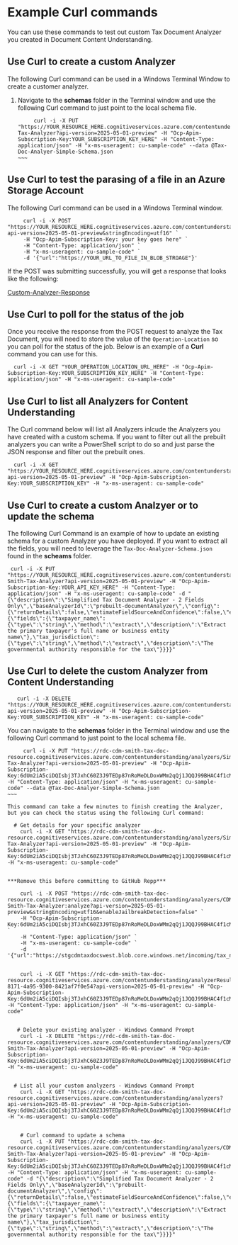 # Example Curl commands
You can use these commands to test out custom Tax Document Analyzer you created in Document Content Understanding.

## Use Curl to create a custom Analyzer
The following Curl command can be used in a Windows Terminal Window to create a customer analyzer.

1. Navigate to the **schemas** folder in the Terminal window and use the following Curl command to just point to the local schema file.

   ```
        curl -i -X PUT "https://YOUR_RESOURCE_HERE.cognitiveservices.azure.com/contentunderstanding/analyzers/Simple-Tax-Analyzer?api-version=2025-05-01-preview" -H "Ocp-Apim-Subscription-Key:YOUR_SUBSCRIPTION_KEY_HERE" -H "Content-Type: application/json" -H "x-ms-useragent: cu-sample-code" --data @Tax-Doc-Analyer-Simple-Schema.json
   ~~~
   ```

## Use Curl to test the parasing of a file in an Azure Storage Account
The following Curl command can be used in a Windows Terminal window.

   ```
        curl -i -X POST "https://YOUR_RESOURCE_HERE.cognitiveservices.azure.com/contentunderstanding/analyzers/YOUR_ANALYZER_KEY_HERE:analyze?api-version=2025-05-01-preview&stringEncoding=utf16" `
        -H "Ocp-Apim-Subscription-Key: your key goes here" `
        -H "Content-Type: application/json" `
        -H "x-ms-useragent: cu-sample-code" `
        -d '{"url":"https://YOUR_URL_TO_FILE_IN_BLOB_STROAGE"}'
   ```

   If the POST was submitting successfully, you will get a response that looks like the following:

   [Custom-Analyzer-Response](../../images/custom-analyzer-response.jpg)

## Use Curl to poll for the status of the job
Once you receive the response from the POST request to analyze the Tax Document, you will need to store the value of the `Operation-Location` so you can poll for the status of the job.  Below is an example of a **Curl** command you can use for this.

   ```
     curl -i -X GET "YOUR_OPERATION_LOCATION_URL_HERE" -H "Ocp-Apim-Subscription-Key:YOUR_SUBSCRIPTION_KEY_HERE" -H "Content-Type: application/json" -H "x-ms-useragent: cu-sample-code"
   ```
## Use Curl to list all Analyzers for Content Understanding
The Curl command below will list all Analyzers inlcude the Analyzers you have created with a custom schema.  If you want to filter out all the prebuilt analyzers you can write a PowerShell script to do so and just parse the JSON response and filter out the prebuilt ones.

   ```
     curl -i -X GET "https://YOUR_RESOURCE_HERE.cognitiveservices.azure.com/contentunderstanding/analyzers?api-version=2025-05-01-preview" -H "Ocp-Apim-Subscription-Key:YOUR_SUBSCRIPTION_KEY" -H "x-ms-useragent: cu-sample-code"
   ```

## Use Curl to create a custom Analzyer or to update the schema
The following Curl Command is an example of how to update an existing schema for a custom Analyzer you have deployed. If you want to extract all the fields, you will need to leverage the `Tax-Doc-Analyzer-Schema.json` found in the **scheams** folder.

   ```
    curl -i -X PUT "https://YOUR_RESOURCE_HERE.cognitiveservices.azure.com/contentunderstanding/analyzers/CDM-Smith-Tax-Analyzer?api-version=2025-05-01-preview" -H "Ocp-Apim-Subscription-Key:YOUR_API_KEY_HERE" -H "Content-Type: application/json" -H "x-ms-useragent: cu-sample-code" -d "{\"description\":\"Simplified Tax Document Analyzer - 2 Fields Only\",\"baseAnalyzerId\":\"prebuilt-documentAnalyzer\",\"config\":{\"returnDetails\":false,\"estimateFieldSourceAndConfidence\":false,\"enableOcr\":true,\"enableLayout\":true,\"enableFormula\":false,\"disableContentFiltering\":false,\"tableFormat\":\"html\"},\"fieldSchema\":{\"fields\":{\"taxpayer_name\":{\"type\":\"string\",\"method\":\"extract\",\"description\":\"Extract the primary taxpayer's full name or business entity name\"},\"tax_jurisdiction\":{\"type\":\"string\",\"method\":\"extract\",\"description\":\"The governmental authority responsible for the tax\"}}}}"
   ```

## Use Curl to delete the custom Analyzer from Content Understanding

   ```
      curl -i -X DELETE "https://YOUR_RESOURCE_HERE.cognitiveservices.azure.com/contentunderstanding/analyzers/YOUR_ANALYZER_ID_HERE?api-version=2025-05-01-preview" -H "Ocp-Apim-Subscription-Key:YOUR_SUBSCRIPTION_KEY" -H "x-ms-useragent: cu-sample-code"
   ```

   You can navigate to the **schemas** folder in the Terminal window and use the following Curl command to just point to the local schema file.

   ```
        curl -i -X PUT "https://rdc-cdm-smith-tax-doc-resource.cognitiveservices.azure.com/contentunderstanding/analyzers/Simple-Tax-Analyzer?api-version=2025-05-01-preview" -H "Ocp-Apim-Subscription-Key:6dUm2iA5ciDQIsbj3TJxhC60Z3J9TEDp87nRoMeDLDoxWMm2qQj1JQQJ99BHAC4f1cMXJ3w3AAAAACOGzWBp" -H "Content-Type: application/json" -H "x-ms-useragent: cu-sample-code" --data @Tax-Doc-Analyer-Simple-Schema.json
   ~~~

   This command can take a few minutes to finish creating the Analyzer, but you can check the status using the following Curl command:

   ```
      # Get details for your specific analyzer
        curl -i -X GET "https://rdc-cdm-smith-tax-doc-resource.cognitiveservices.azure.com/contentunderstanding/analyzers/Simple-Tax-Analyzer?api-version=2025-05-01-preview" -H "Ocp-Apim-Subscription-Key:6dUm2iA5ciDQIsbj3TJxhC60Z3J9TEDp87nRoMeDLDoxWMm2qQj1JQQJ99BHAC4f1cMXJ3w3AAAAACOGzWBp" -H "x-ms-useragent: cu-sample-code"
   ```

***Remove this before committing to GitHub Repp***

   ```
        curl -i -X POST "https://rdc-cdm-smith-tax-doc-resource.cognitiveservices.azure.com/contentunderstanding/analyzers/CDM-Smith-Tax-Analyzer:analyze?api-version=2025-05-01-preview&stringEncoding=utf16&enableJailbreakDetection=false" `
        -H "Ocp-Apim-Subscription-Key:6dUm2iA5ciDQIsbj3TJxhC60Z3J9TEDp87nRoMeDLDoxWMm2qQj1JQQJ99BHAC4f1cMXJ3w3AAAAACOGzWBp" `
        -H "Content-Type: application/json" `
        -H "x-ms-useragent: cu-sample-code" `
        -d '{"url":"https://stgcdmtaxdocswest.blob.core.windows.net/incoming/tax_notice_business_license_1754332187471.pdf"}'

   ```

   ```
        curl -i -X GET "https://rdc-cdm-smith-tax-doc-resource.cognitiveservices.azure.com/contentunderstanding/analyzerResults/bd4ec518-8171-4a95-9300-8421af7f0e54?api-version=2025-05-01-preview" -H "Ocp-Apim-Subscription-Key:6dUm2iA5ciDQIsbj3TJxhC60Z3J9TEDp87nRoMeDLDoxWMm2qQj1JQQJ99BHAC4f1cMXJ3w3AAAAACOGzWBp" -H "Content-Type: application/json" -H "x-ms-useragent: cu-sample-code"
   ```

   ```
       # Delete your existing analyzer - Windows Command Prompt
        curl -i -X DELETE "https://rdc-cdm-smith-tax-doc-resource.cognitiveservices.azure.com/contentunderstanding/analyzers/CDM-Smith-Tax-Analyzer?api-version=2025-05-01-preview" -H "Ocp-Apim-Subscription-Key:6dUm2iA5ciDQIsbj3TJxhC60Z3J9TEDp87nRoMeDLDoxWMm2qQj1JQQJ99BHAC4f1cMXJ3w3AAAAACOGzWBp" -H "x-ms-useragent: cu-sample-code"
   ```

   ```
      # List all your custom analyzers - Windows Command Prompt
        curl -i -X GET "https://rdc-cdm-smith-tax-doc-resource.cognitiveservices.azure.com/contentunderstanding/analyzers?api-version=2025-05-01-preview" -H "Ocp-Apim-Subscription-Key:6dUm2iA5ciDQIsbj3TJxhC60Z3J9TEDp87nRoMeDLDoxWMm2qQj1JQQJ99BHAC4f1cMXJ3w3AAAAACOGzWBp" -H "x-ms-useragent: cu-sample-code"
   ```

   ```
```
    # Curl command to update a schema
    curl -i -X PUT "https://rdc-cdm-smith-tax-doc-resource.cognitiveservices.azure.com/contentunderstanding/analyzers/CDM-Smith-Tax-Analyzer?api-version=2025-05-01-preview" -H "Ocp-Apim-Subscription-Key:6dUm2iA5ciDQIsbj3TJxhC60Z3J9TEDp87nRoMeDLDoxWMm2qQj1JQQJ99BHAC4f1cMXJ3w3AAAAACOGzWBp" -H "Content-Type: application/json" -H "x-ms-useragent: cu-sample-code" -d "{\"description\":\"Simplified Tax Document Analyzer - 2 Fields Only\",\"baseAnalyzerId\":\"prebuilt-documentAnalyzer\",\"config\":{\"returnDetails\":false,\"estimateFieldSourceAndConfidence\":false,\"enableOcr\":true,\"enableLayout\":true,\"enableFormula\":false,\"disableContentFiltering\":false,\"tableFormat\":\"html\"},\"fieldSchema\":{\"fields\":{\"taxpayer_name\":{\"type\":\"string\",\"method\":\"extract\",\"description\":\"Extract the primary taxpayer's full name or business entity name\"},\"tax_jurisdiction\":{\"type\":\"string\",\"method\":\"extract\",\"description\":\"The governmental authority responsible for the tax\"}}}}"
   ```
   ```
